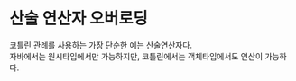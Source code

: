 # 산술 연산자 오버로딩
코틀린 관례를 사용하는 가장 단순한 예는 산술연산자다.      
자바에서는 원시타입에서만 가능하지만, 코틀린에서는 객체타입에서도 연산이 가능하다.  


